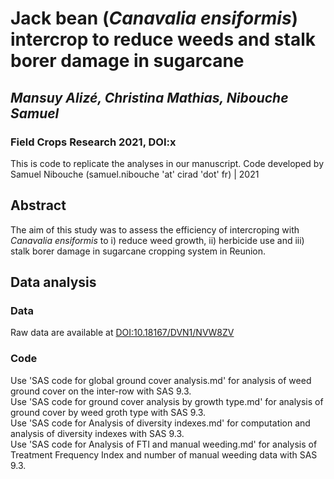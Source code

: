 # Jack bean (_Canavalia ensiformis_) intercrop to reduce weeds and stalk borer damage in sugarcane
## ***Mansuy Alizé, Christina Mathias, Nibouche Samuel***

### Field Crops Research 2021, DOI:x

This is code to replicate the analyses in our manuscript.  Code developed by Samuel Nibouche (samuel.nibouche 'at' cirad 'dot' fr) | 2021

## Abstract

The aim of this study was to assess the efficiency of intercroping with *Canavalia ensiformis* to i) reduce weed growth, ii) herbicide use and iii) stalk borer damage in sugarcane cropping system in Reunion. 

## Data analysis
### Data
Raw data are available at [DOI:10.18167/DVN1/NVW8ZV](http://dx.doi.org/10.18167/DVN1/NVW8ZV)
### Code
Use 'SAS code for global ground cover analysis.md' for analysis of weed ground cover on the inter-row with SAS 9.3.<br />
Use 'SAS code for ground cover analysis by growth type.md' for analysis of ground cover by weed groth type with SAS 9.3.<br />
Use 'SAS code for Analysis of diversity indexes.md' for computation and analysis of diversity indexes with SAS 9.3.<br />
Use 'SAS code for Analysis of FTI and manual weeding.md' for analysis of Treatment Frequency Index and number of manual weeding data with SAS 9.3.<br />
